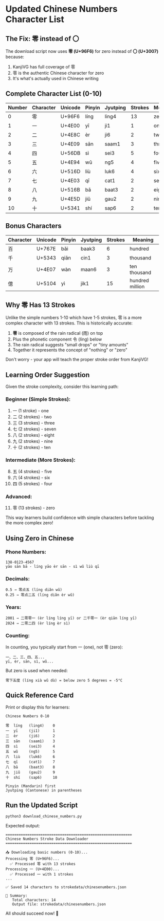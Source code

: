 # Updated Chinese Numbers Character List

## The Fix: 零 instead of 〇

The download script now uses **零 (U+96F6)** for zero instead of **〇 (U+3007)** because:
1. KanjiVG has full coverage of 零
2. 零 is the authentic Chinese character for zero
3. It's what's actually used in Chinese writing

## Complete Character List (0-10)

| Number | Character | Unicode | Pinyin | Jyutping | Strokes | Meaning |
|--------|-----------|---------|--------|----------|---------|---------|
| 0 | 零 | U+96F6 | líng | ling4 | 13 | zero |
| 1 | 一 | U+4E00 | yī | ji1 | 1 | one |
| 2 | 二 | U+4E8C | èr | ji6 | 2 | two |
| 3 | 三 | U+4E09 | sān | saam1 | 3 | three |
| 4 | 四 | U+56DB | sì | sei3 | 5 | four |
| 5 | 五 | U+4E94 | wǔ | ng5 | 4 | five |
| 6 | 六 | U+516D | liù | luk6 | 4 | six |
| 7 | 七 | U+4E03 | qī | cat1 | 2 | seven |
| 8 | 八 | U+516B | bā | baat3 | 2 | eight |
| 9 | 九 | U+4E5D | jiǔ | gau2 | 2 | nine |
| 10 | 十 | U+5341 | shí | sap6 | 2 | ten |

## Bonus Characters

| Character | Unicode | Pinyin | Jyutping | Strokes | Meaning |
|-----------|---------|--------|----------|---------|---------|
| 百 | U+767E | bǎi | baak3 | 6 | hundred |
| 千 | U+5343 | qiān | cin1 | 3 | thousand |
| 万 | U+4E07 | wàn | maan6 | 3 | ten thousand |
| 億 | U+5104 | yì | jik1 | 15 | hundred million |

## Why 零 Has 13 Strokes

Unlike the simple numbers 1-10 which have 1-5 strokes, 零 is a more complex character with 13 strokes. This is historically accurate:

1. **零** is composed of the rain radical (雨) on top
2. Plus the phonetic component 令 (líng) below
3. The rain radical suggests "small drops" or "tiny amounts"
4. Together it represents the concept of "nothing" or "zero"

Don't worry - your app will teach the proper stroke order from KanjiVG!

## Learning Order Suggestion

Given the stroke complexity, consider this learning path:

### Beginner (Simple Strokes):
1. 一 (1 stroke) - one
2. 二 (2 strokes) - two
3. 三 (3 strokes) - three
4. 七 (2 strokes) - seven
5. 八 (2 strokes) - eight
6. 九 (2 strokes) - nine
7. 十 (2 strokes) - ten

### Intermediate (More Strokes):
8. 五 (4 strokes) - five
9. 六 (4 strokes) - six
10. 四 (5 strokes) - four

### Advanced:
11. 零 (13 strokes) - zero

This way learners build confidence with simple characters before tackling the more complex zero!

## Using Zero in Chinese

### Phone Numbers:
```
138-0123-4567
yāo sān bā - líng yāo èr sān - sì wǔ liù qī
```

### Decimals:
```
0.5 → 零点五 (líng diǎn wǔ)
0.25 → 零点二五 (líng diǎn èr wǔ)
```

### Years:
```
2001 → 二零零一 (èr líng líng yī) or 二千零一 (èr qiān líng yī)
2024 → 二零二四 (èr líng èr sì)
```

### Counting:
In counting, you typically start from 一 (one), not 零 (zero):
```
一、二、三、四、五...
yī, èr, sān, sì, wǔ...
```

But zero is used when needed:
```
零下五度 (líng xià wǔ dù) = below zero 5 degrees = -5°C
```

## Quick Reference Card

Print or display this for learners:

```
Chinese Numbers 0-10

零  líng   (ling4)    0
一  yī     (ji1)      1
二  èr     (ji6)      2  
三  sān    (saam1)    3
四  sì     (sei3)     4
五  wǔ     (ng5)      5
六  liù    (luk6)     6
七  qī     (cat1)     7
八  bā     (baat3)    8
九  jiǔ    (gau2)     9
十  shí    (sap6)     10

Pinyin (Mandarin) first
Jyutping (Cantonese) in parentheses
```

## Run the Updated Script

```bash
python3 download_chinese_numbers.py
```

Expected output:
```
==========================================================
Chinese Numbers Stroke Data Downloader
==========================================================

📥 Downloading basic numbers (0-10)...
Processing 零 (U+96F6)...
  ✅ Processed 零 with 13 strokes
Processing 一 (U+4E00)...
  ✅ Processed 一 with 1 strokes
...

✅ Saved 14 characters to strokedata/chinesenumbers.json

📝 Summary:
   Total characters: 14
   Output file: strokedata/chinesenumbers.json
```

All should succeed now! 🎉

